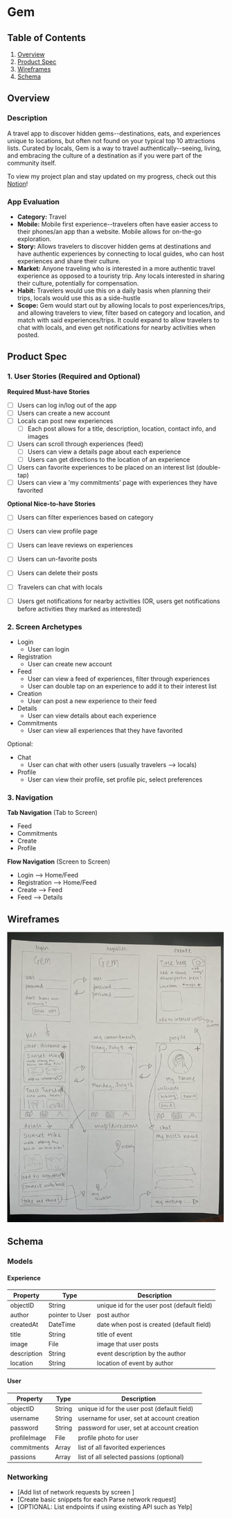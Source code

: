 # Gem

## Table of Contents
1. [Overview](#Overview)
1. [Product Spec](#Product-Spec)
1. [Wireframes](#Wireframes)
2. [Schema](#Schema)

## Overview
### Description
A travel app to discover hidden gems--destinations, eats, and experiences unique to locations, but often not found on your typical top 10 attractions lists. Curated by locals, Gem is a way to travel authentically--seeing, living, and embracing the culture of a destination as if you were part of the community itself.

To view my project plan and stay updated on my progress, check out this [Notion](https://www.notion.so/gem-4475f976cb8e46f5bfdcfed954a1472b)!

### App Evaluation
- **Category:** Travel
- **Mobile:** Mobile first experience--travelers often have easier access to their phones/an app than a website. Mobile allows for on-the-go exploration.
- **Story:** Allows travelers to discover hidden gems at destinations and have authentic experiences by connecting to local guides, who can host experiences and share their culture.  
- **Market:** Anyone traveling who is interested in a more authentic travel experience as opposed to a touristy trip. Any locals interested in sharing their culture, potentially for compensation.
- **Habit:** Travelers would use this on a daily basis when planning their trips, locals would use this as a side-hustle
- **Scope:** Gem would start out by allowing locals to post experiences/trips, and allowing travelers to view, filter based on category and location, and match with said experiences/trips. It could expand to allow travelers to chat with locals, and even get notifications for nearby activities when posted.

## Product Spec

### 1. User Stories (Required and Optional)

**Required Must-have Stories**

- [ ] Users can log in/log out of the app
- [ ] Users can create a new account
- [ ] Locals can post new experiences
  - [ ] Each post allows for a title, description, location, contact info, and images
- [ ] Users can scroll through experiences (feed)
  - [ ] Users can view a details page about each experience
  - [ ] Users can get directions to the location of an experience
- [ ] Users can favorite experiences to be placed on an interest list (double-tap)
- [ ] Users can view a 'my commitments' page with experiences they have favorited

**Optional Nice-to-have Stories**

- [ ] Users can filter experiences based on category
- [ ] Users can view profile page
- [ ] Users can leave reviews on experiences
- [ ] Users can un-favorite posts
- [ ] Users can delete their posts
- [ ] Travelers can chat with locals
- [ ] Users get notifications for nearby activities (OR, users get notifications before activities they marked as interested)


### 2. Screen Archetypes

* Login
   * User can login
* Registration
   * User can create new account
* Feed
   * User can view a feed of experiences, filter through experiences
   * User can double tap on an experience to add it to their interest list
* Creation
   * User can post a new experience to their feed
* Details
   * User can view details about each experience
* Commitments
   * User can view all experiences that they have favorited

Optional:
* Chat
   * User can chat with other users (usually travelers --> locals)
* Profile
   * User can view their profile, set profile pic, select preferences

### 3. Navigation

**Tab Navigation** (Tab to Screen)

* Feed
* Commitments
* Create
* Profile

**Flow Navigation** (Screen to Screen)

* Login --> Home/Feed
* Registration --> Home/Feed
* Create --> Feed
* Feed --> Details

## Wireframes
<img src="wireframes.jpeg" alt="hand sketched wireframes" width="500"/>

## Schema 
### Models
#### Experience
| Property     | Type            | Description                                 |
|--------------|-----------------|---------------------------------------------|
| objectID     | String          | unique id for the user post (default field) |
| author       | pointer to User | post author                                 |
| createdAt    | DateTime        | date when post is created (default field)   |
| title        | String          | title of event                              |
| image        | File            | image that user posts                       |
| description  | String          | event description by the author             |
| location     | String          | location of event by author                 |

#### User
| Property     | Type   | Description                                 |
|--------------|--------|---------------------------------------------|
| objectID     | String | unique id for the user post (default field) |
| username     | String | username for user, set at account creation  |
| password     | String | password for user, set at account creation  |
| profileImage | File   | profile photo for user                      |
| commitments  | Array  | list of all favorited experiences           |
| passions     | Array  | list of all selected passions (optional)    |

### Networking
- [Add list of network requests by screen ]
- [Create basic snippets for each Parse network request]
- [OPTIONAL: List endpoints if using existing API such as Yelp]
